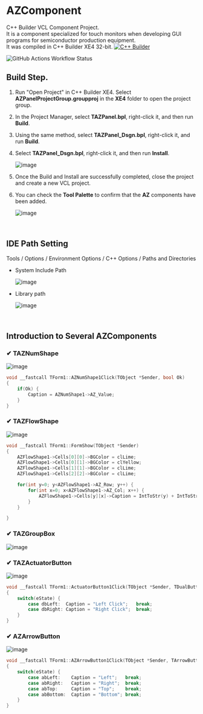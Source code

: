 # AZComponent
C++ Builder VCL Component Project. <br>
It is a component specialized for touch monitors when developing GUI programs for semiconductor production equipment.<br>
It was compiled in C++ Builder XE4 32-bit. <a href="https://www.embarcadero.com/" target="_blank"><img alt="C++ Builder" src="https://img.shields.io/badge/-C++ Builder-45b8d8?style=flat-square&logo=cplusplusbuilder&logoColor=white" /> </a>

![GitHub Actions Workflow Status](https://img.shields.io/github/actions/workflow/status/songshinyoung/AZComponent/.github/workflows/main.yml)

## Build Step.
1. Run "Open Project" in C++ Builder XE4. Select **AZPanelProjectGroup.groupproj** in the **XE4** folder to open the project group.
2. In the Project Manager, select **TAZPanel.bpl**, right-click it, and then run **Build**.
3. Using the same method, select **TAZPanel_Dsgn.bpl**, right-click it, and run **Build**.
4. Select **TAZPanel_Dsgn.bpl**, right-click it, and then run **Install**.

    ![image](https://github.com/user-attachments/assets/f181d040-7b4f-400a-b217-39b38dd3c8d7)

5. Once the Build and Install are successfully completed, close the project and create a new VCL project.
6. You can check the **Tool Palette** to confirm that the **AZ** components have been added.

    ![image](https://github.com/user-attachments/assets/fbbbdc96-0db9-4971-ad95-f1ae697c2d9c)

<br>

## IDE Path Setting
Tools / Options / Environment Options / C++ Options / Paths and Directories
 - System Include Path
   
   ![image](https://github.com/user-attachments/assets/04c28c0a-a09d-48b8-a1e2-c46d649c8e09)

 - Library path

   ![image](https://github.com/user-attachments/assets/a4dd6100-3eab-44c1-aa80-0a47ed3e7400)

<br>

## Introduction to Several AZComponents
### ✔ TAZNumShape
![image](https://github.com/user-attachments/assets/6f1b57d0-37c9-48c6-a8df-c344a5c08ba1)
```C++
void __fastcall TForm1::AZNumShape1Click(TObject *Sender, bool Ok)
{
	if(Ok) {
		Caption = AZNumShape1->AZ_Value;
	}
}
```

### ✔ TAZFlowShape
![image](https://github.com/user-attachments/assets/28f120f5-ac61-42f8-a0b0-9c474cd4aa93)
```C++
void __fastcall TForm1::FormShow(TObject *Sender)
{
	AZFlowShape1->Cells[0][0]->BGColor = clLime;
	AZFlowShape1->Cells[0][1]->BGColor = clYellow;
	AZFlowShape1->Cells[1][1]->BGColor = clLime;
	AZFlowShape1->Cells[2][2]->BGColor = clLime;

	for(int y=0; y<AZFlowShape1->AZ_Row; y++) {
		for(int x=0; x<AZFlowShape1->AZ_Col; x++) {
			AZFlowShape1->Cells[y][x]->Caption = IntToStr(y) + IntToStr(x) ;
		}
	}

}
```


### ✔ TAZGroupBox
![image](https://github.com/user-attachments/assets/6d08ea31-20cb-4de6-a950-6a9c4446080e)

### ✔ TAZActuatorButton
![image](https://github.com/user-attachments/assets/dd09b35b-8c2d-4471-bbef-2afaecbce305)
```C++
void __fastcall TForm1::ActuatorButton1Click(TObject *Sender, TDualButtonState eState)
{
	switch(eState) {
		case dbLeft:  Caption = "Left Click";	break;
		case dbRight: Caption = "Right Click";	break;
	}
}
```

### ✔ AZArrowButton
![image](https://github.com/user-attachments/assets/90a91df0-8437-4dd0-82df-415d9c66492e)
```C++
void __fastcall TForm1::AZArrowButton1Click(TObject *Sender, TArrowButtonState eState)
{
	switch(eState) {
		case abLeft: 	Caption = "Left";   break;
		case abRight: 	Caption = "Right";  break;
		case abTop: 	Caption = "Top";    break;
		case abBottom: 	Caption = "Bottom"; break;
	}
}
```
